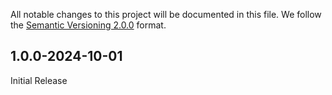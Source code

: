 All notable changes to this project will be documented in this file.
We follow the [Semantic Versioning 2.0.0](http://semver.org/) format.


## 1.0.0-2024-10-01

Initial Release

<!-- ### Added
- Lorem ipsum dolor sit amet

### Deprecated
- Nothing.

### Removed
- Nothing.

### Fixed
- Nothing. -->
